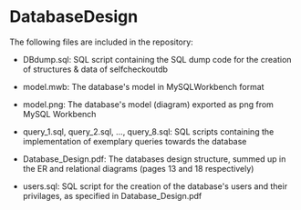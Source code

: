 # DatabaseDesign

The following files are included in the repository:
- DBdump.sql: SQL script containing the SQL dump code for the creation of structures & data of selfcheckoutdb

- model.mwb: The database's model in MySQLWorkbench format

- model.png: The database's model (diagram) exported as png from MySQL Workbench

- query_1.sql, query_2.sql, ..., query_8.sql: SQL scripts containing the implementation of exemplary queries towards the database

- Database_Design.pdf: The databases design structure, summed up in the ER and relational diagrams (pages 13 and 18 respectively)

- users.sql: SQL script for the creation of the database's users and their privilages, as specified in Database_Design.pdf
